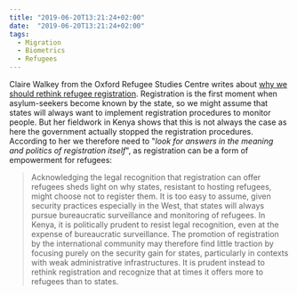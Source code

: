 ```yaml
---
title: "2019-06-20T13:21:24+02:00"
date:  "2019-06-20T13:21:24+02:00"
tags:
  - Migration
  - Biometrics
  - Refugees
---
```


Claire Walkey from the Oxford Refugee Studies Centre writes about [why we should rethink refugee registration](https://www.rethinkingrefuge.org/articles/rethinking-refugee-registration). Registration is the first moment when asylum-seekers become known by the state, so we might assume that states will always want to implement registration procedures to monitor people. But her fieldwork in Kenya shows that this is not always the case as here the government actually stopped the registration procedures. According to her we therefore need to "_look for answers in the meaning and politics of registration itself_", as registration can be a form of empowerment for refugees:

> Acknowledging the legal recognition that registration can offer refugees sheds light on why states, resistant to hosting refugees, might choose not to register them. It is too easy to assume, given security practices especially in the West, that states will always pursue bureaucratic surveillance and monitoring of refugees. In Kenya, it is politically prudent to resist legal recognition, even at the expense of bureaucratic surveillance. The promotion of registration by the international community may therefore find little traction by focusing purely on the security gain for states, particularly in contexts with weak administrative infrastructures. It is prudent instead to rethink registration and recognize that at times it offers more to refugees than to states.
